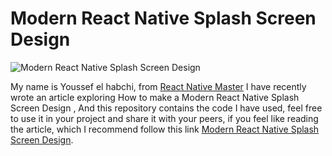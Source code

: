 

# Modern React Native Splash Screen Design
![Modern React Native Splash Screen Design](https://reactnativemaster.com/wp-content/uploads/2020/12/image-19.png)

  

My name is Youssef el habchi, from [React Native Master](https://reactnativemaster.com) I have recently wrote an article exploring How to make a Modern React Native Splash Screen Design , And this repository contains the code I have used, feel free to use it in your project and share it with your peers, if you feel like reading the article, which I recommend follow this link [ Modern React Native Splash Screen Design](https://reactnativemaster.com/modern-react-native-splash-screen-design/).

